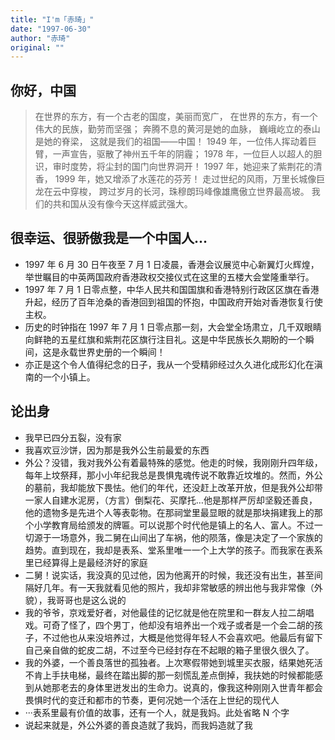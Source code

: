 ```yaml
---
title: "I'm「赤琦」"
date: "1997-06-30"
author: "赤琦"
original: ""
---
```


## 你好，中国

> 在世界的东方，有一个古老的国度，美丽而宽广， 在世界的东方，有一个伟大的民族，勤劳而坚强； 奔腾不息的黄河是她的血脉， 巍峨屹立的泰山是她的脊梁， 这就是我们的祖国——中国！ 1949 年，一位伟人挥动着巨臂，一声宣告，驱散了神州五千年的阴霾； 1978 年，一位巨人以超人的胆识，审时度势，将尘封的国门向世界洞开！ 1997 年，她迎来了紫荆花的清香， 1999 年，她又增添了水莲花的芬芳！ 走过世纪的风雨，万里长城像巨龙在云中穿梭， 跨过岁月的长河，珠穆朗玛峰像雄鹰傲立世界最高坡。 我们的共和国从没有像今天这样威武强大。

## 很幸运、很骄傲我是一个中国人...

*   1997 年 6 月 30 日午夜至 7 月 1 日凌晨，香港会议展览中心新翼灯火辉煌，举世瞩目的中英两国政府香港政权交接仪式在这里的五楼大会堂隆重举行。
*   1997 年 7 月 1 日零点整，中华人民共和国国旗和香港特别行政区区旗在香港升起，经历了百年沧桑的香港回到祖国的怀抱，中国政府开始对香港恢复行使主权。
*   历史的时钟指在 1997 年 7 月 1 日零点那一刻，大会堂全场肃立，几千双眼睛向鲜艳的五星红旗和紫荆花区旗行注目礼。这是中华民族长久期盼的一个瞬间，这是永载世界史册的一个瞬间！
*   亦正是这个令人值得纪念的日子，我从一个受精卵经过久久进化成形幻化在滇南的一个小镇上。

## 论出身

*   我早已四分五裂，没有家
*   我喜欢豆沙饼，因为那是我外公生前最爱的东西
*   外公？没错，我对我外公有着最特殊的感觉。他走的时候，我刚刚升四年级，每年上坟祭拜，那小小年纪我总是畏惧鬼魂传说不敢靠近坟堆的。然而，外公的墓前，我却能放下畏怯。他们的年代，还没赶上改革开放，但是我外公却带一家人自建水泥房，（方言）倒梨花、买摩托…他是那样严厉却坚毅还善良，他的遗物多是先进个人等表彰物。在那祠堂里最显眼的就是那块捐建我上的那个小学教育局给颁发的牌匾。可以说那个时代他是镇上的名人、富人。不过一切源于一场意外，我二舅在山间出了车祸，他的陨落，像是决定了一个家族的趋势。直到现在，我却是表系、堂系里唯一一个上大学的孩子。而我家在表系里已经算得上是最经济好的家庭
*   二舅！说实话，我没真的见过他，因为他离开的时候，我还没有出生，甚至间隔好几年。有一天我就看见他的照片，我却非常敏感的辨出他与我非常像（外貌），我哥哥也是这么说的
*   我的爷爷，京戏爱好者，对他最佳的记忆就是他在院里和一群友人拉二胡唱戏。可奇了怪了，四个男丁，他却没有培养出一个戏子或者是一个会二胡的孩子，不过他也从来没培养过，大概是他觉得年轻人不会喜欢吧。他最后有留下自己亲自做的蛇皮二胡，不过至今已经封存在不起眼的箱子里很久很久了。
*   我的外婆，一个善良落世的孤独者。上次寒假带她到城里买衣服，结果她死活不肯上手扶电梯，最终在踏出脚的那一刻慌乱差点倒掉，我扶她的时候都能感到从她那老去的身体里迸发出的生命力。说真的，像我这种刚刚入世青年都会畏惧时代的变迁和都市的节奏，更何况她一个活在上世纪的现代人
*   ···表系里最有价值的故事，还有一个人，就是我妈。此处省略 N 个字
*   说起来就是，外公外婆的善良造就了我妈，而我妈造就了我